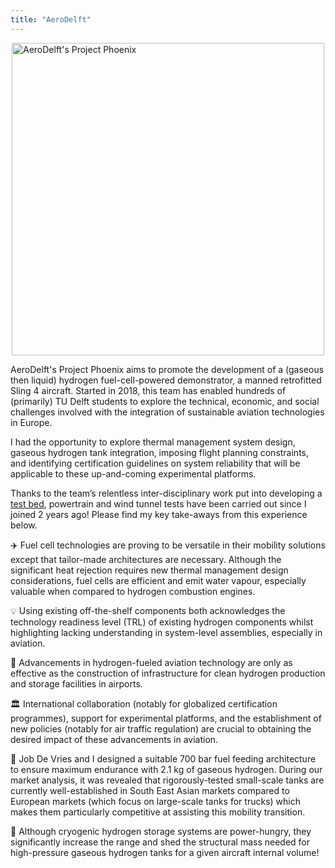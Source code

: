 ```yaml
--- 
title: "AeroDelft"
---
```


<div style="display: flex; justify-content: center;">
    <img src="./images/aerodelft-1.png" alt="AeroDelft's Project Phoenix" width="500px">
</div>

AeroDelft's Project Phoenix aims to promote the development of a (gaseous then liquid) hydrogen fuel-cell-powered demonstrator, a manned retrofitted Sling 4 aircraft. Started in 2018, this team has enabled hundreds of (primarily) TU Delft students to explore the technical, economic, and social challenges involved with the integration of sustainable aviation technologies in Europe. 

I had the opportunity to explore thermal management system design, gaseous hydrogen tank integration, imposing flight planning constraints, and identifying certification guidelines on system reliability that will be applicable to these up-and-coming experimental platforms. 

Thanks to the team’s relentless inter-disciplinary work put into developing a <a href="https://www.youtube.com/watch?v=x-vGY2cjons">test bed</a>, powertrain and wind tunnel tests have been carried out since I joined 2 years ago! Please find my key take-aways from this experience below.

✈️ Fuel cell technologies are proving to be versatile in their mobility solutions except that tailor-made architectures are necessary. Although the significant heat rejection requires new thermal management design considerations, fuel cells are efficient and emit water vapour, especially valuable when compared to hydrogen combustion engines.

💡 Using existing off-the-shelf components both acknowledges the technology readiness level (TRL) of existing hydrogen components whilst highlighting lacking understanding in system-level assemblies, especially in aviation.

🍃 Advancements in hydrogen-fueled aviation technology are only as effective as the construction of infrastructure for clean hydrogen production and storage facilities in airports.

🏛️ International collaboration (notably for globalized certification programmes), support for experimental platforms, and the establishment of new policies (notably for air traffic regulation) are crucial to obtaining the desired impact of these advancements in aviation.

🎈 Job De Vries and I designed a suitable 700 bar fuel feeding architecture to ensure maximum endurance with 2.1 kg of gaseous hydrogen. During our market analysis, it was revealed that rigorously-tested small-scale tanks are currently well-established in South East Asian markets compared to European markets (which focus on large-scale tanks for trucks) which makes them particularly competitive at assisting this mobility transition.

🧊 Although cryogenic hydrogen storage systems are power-hungry, they significantly increase the range and shed the structural mass needed for high-pressure gaseous hydrogen tanks for a given aircraft internal volume!